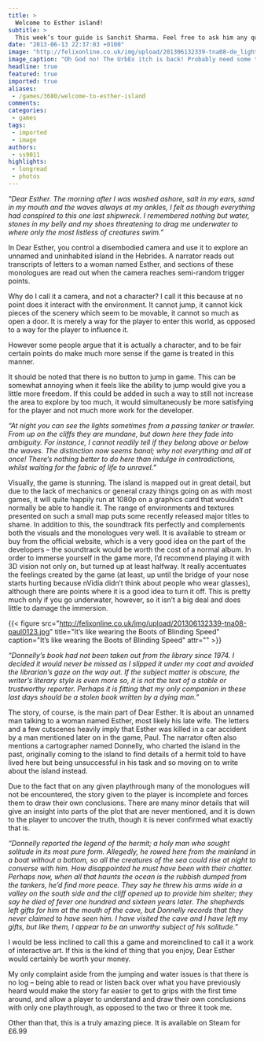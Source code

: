 ```yaml
---
title: >
  Welcome to Esther island!
subtitle: >
  This week’s tour guide is Sanchit Sharma. Feel free to ask him any questions
date: "2013-06-13 22:37:03 +0100"
image: "http://felixonline.co.uk/img/upload/201306132339-tna08-de_lighthouse.jpg"
image_caption: "Oh God no! The UrbEx itch is back! Probably need some tetanus jabs after though...."
headline: true
featured: true
imported: true
aliases:
 - /games/3680/welcome-to-esther-island
comments:
categories:
 - games
tags:
 - imported
 - image
authors:
 - ss9011
highlights:
 - longread
 - photos
---
```


_"Dear Esther. The morning after I was washed ashore, salt in my ears, sand in my mouth and the waves always at my ankles, I felt as though everything had conspired to this one last shipwreck. I remembered nothing but water, stones in my belly and my shoes threatening to drag me underwater to where only the most listless of creatures swim.”_

In Dear Esther, you control a disembodied camera and use it to explore an unnamed and uninhabited island in the Hebrides. A narrator reads out transcripts of letters to a woman named Esther, and sections of these monologues are read out when the camera reaches semi-random trigger points.

Why do I call it a camera, and not a character? I call it this because at no point does it interact with the environment. It cannot jump, it cannot kick pieces of the scenery which seem to be movable, it cannot so much as open a door. It is merely a way for the player to enter this world, as opposed to a way for the player to influence it.

However some people argue that it is actually a character, and to be fair certain points do make much more sense if the game is treated in this manner.

It should be noted that there is no button to jump in game. This can be somewhat annoying when it feels like the ability to jump would give you a little more freedom. If this could be added in such a way to still not increase the area to explore by too much, it would simultaneously be more satisfying for the player and not much more work for the developer.

_“At night you can see the lights sometimes from a passing tanker or trawler. From up on the cliffs they are mundane, but down here they fade into ambiguity. For instance, I cannot readily tell if they belong above or below the waves. The distinction now seems banal; why not everything and all at once! There’s nothing better to do here than indulge in contradictions, whilst waiting for the fabric of life to unravel.”_

Visually, the game is stunning. The island is mapped out in great detail, but due to the lack of mechanics or general crazy things going on as with most games, it will quite happily run at 1080p on a graphics card that wouldn’t normally be able to handle it. The range of environments and textures presented on such a small map puts some recently released major titles to shame.
 In addition to this, the soundtrack fits perfectly and complements both the visuals and the monologues very well. It is available to stream or buy from the official website, which is a very good idea on the part of the developers – the soundtrack would be worth the cost of a normal album.
 In order to immerse yourself in the game more, I’d recommend playing it with 3D vision not only on, but turned up at least halfway. It really accentuates the feelings created by the game (at least, up until the bridge of your nose starts hurting because nVidia didn’t think about people who wear glasses), although there are points where it is a good idea to turn it off. This is pretty much only if you go underwater, however, so it isn’t a big deal and does little to damage the immersion.

{{< figure src="http://felixonline.co.uk/img/upload/201306132339-tna08-paul0123.jpg" title="It’s like wearing the Boots of Blinding Speed" caption="It’s like wearing the Boots of Blinding Speed" attr="" >}}

_“Donnelly’s book had not been taken out from the library since 1974. I decided it would never be missed as I slipped it under my coat and avoided the librarian’s gaze on the way out. If the subject matter is obscure, the writer’s literary style is even more so, it is not the text of a stable or trustworthy reporter. Perhaps it is fitting that my only companion in these last days should be a stolen book written by a dying man.”_

The story, of course, is the main part of Dear Esther. It is about an unnamed man talking to a woman named Esther, most likely his late wife. The letters and a few cutscenes heavily imply that Esther was killed in a car accident by a man mentioned later on in the game, Paul. The narrator often also mentions a cartographer named Donnelly, who charted the island in the past, originally coming to the island to find details of a hermit told to have lived here but being unsuccessful in his task and so moving on to write about the island instead.

Due to the fact that on any given playthrough many of the monologues will not be encountered, the story given to the player is incomplete and forces them to draw their own conclusions. There are many minor details that will give an insight into parts of the plot that are never mentioned, and it is down to the player to uncover the truth, though it is never confirmed what exactly that is.

_“Donnelly reported the legend of the hermit; a holy man who sought solitude in its most pure form. Allegedly, he rowed here from the mainland in a boat without a bottom, so all the creatures of the sea could rise at night to converse with him. How disappointed he must have been with their chatter. Perhaps now, when all that haunts the ocean is the rubbish dumped from the tankers, he’d find more peace. They say he threw his arms wide in a valley on the south side and the cliff opened up to provide him shelter; they say he died of fever one hundred and sixteen years later. The shepherds left gifts for him at the mouth of the cave, but Donnelly records that they never claimed to have seen him. I have visited the cave and I have left my gifts, but like them, I appear to be an unworthy subject of his solitude.”_

I would be less inclined to call this a game and moreinclined to call it a work of interactive art. If this is the kind of thing that you enjoy, Dear Esther would certainly be worth your money.

My only complaint aside from the jumping and water issues is that there is no log – being able to read or listen back over what you have previously heard would make the story far easier to get to grips with the first time around, and allow a player to understand and draw their own conclusions with only one playthrough, as opposed to the two or three it took me.

Other than that, this is a truly amazing piece. It is available on Steam for £6.99
